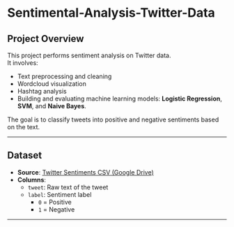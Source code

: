 # Sentimental-Analysis-Twitter-Data

## Project Overview
This project performs sentiment analysis on Twitter data.  
It involves:
- Text preprocessing and cleaning
- Wordcloud visualization
- Hashtag analysis
- Building and evaluating machine learning models: **Logistic Regression**, **SVM**, and **Naive Bayes**.

The goal is to classify tweets into positive and negative sentiments based on the text.

---

## Dataset
- **Source**: [Twitter Sentiments CSV (Google Drive)](https://drive.google.com/file/d/1ImrVIAFFet8JYuRMNSwiVJ-eA1fVRPNz/view?usp=drive_link)
- **Columns**:
  - `tweet`: Raw text of the tweet
  - `label`: Sentiment label
    - `0` = Positive
    - `1` = Negative

---
